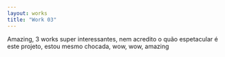 ```yaml
---
layout: works
title: "Work 03"
---
```

Amazing, 3 works super interessantes, nem acredito o quão espetacular é este projeto, estou mesmo chocada, wow, wow, amazing